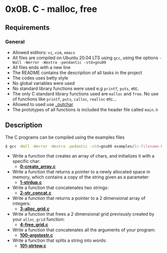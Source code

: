 # 0x0B. C - malloc, free
## Requirements
### General
* Allowed eiditors: `vi`, `vim`, `emacs`
* All files are compiled on Ubuntu 20.04 LTS using `gcc`, using the options `-Wall -Werror -Wextra -pendantic -std=gnu89`
* All files ends with a new line
* The README contains the description of all tasks in the project
* The codes uses betty style
* No global variables were used
* No standard library functions were used e.g `printf`, `puts`, etc.
* The only C standard library functions used are `malloc` and `free`. No use of functions like `printf`, `puts`, `calloc`, `realloc` etc…
* Allowed to used use [_putchar](https://github.com/holbertonschool/_putchar.c/blob/master/_putchar.c)
* The prototypes of all functions is included the header file called `main.h`
## Description
The C programs can be compiled using the examples files
```bash
$ gcc -Wall -Werror -Wextra -pedantic -std=gnu89 examples/[c-filename-here] && ./a.out
```
* Write a function that creates an array of chars, and initializes it with a specific char:
    * **[0-create_array.c](https://github.com/Samuel-IG16/alx-low_level_programming/blob/master/0x0B-malloc_free/0-whatsmyname.c)**
* Write a function that returns a pointer to a newly allocated space in memory, which contains a copy of the string given as a parameter:
    * **[1-strdup.c](https://github.com/Samuel-IG16/alx-low_level_programming/blob/master/0x0B-malloc_free/1-strdup.c)**
* Write a function that concatenates two strings:
    * **[2-str_concat.c](https://github.com/Samuel-IG16/alx-low_level_programming/blob/master/0x0B-malloc_free/2-str_concat.c)**
* Write a function that returns a pointer to a 2 dimensional array of integers:
    * **[3-alloc_grid.c](https://github.com/Samuel-IG16/alx-low_level_programming/blob/master/0x0B-malloc_free/3-alloc_grid.c)**
* Write a function that frees a 2 dimensional grid previously created by your `alloc_grid` function:
    * **[4-free_grid.c](https://github.com/Samuel-IG16/alx-low_level_programming/blob/master/0x0B-malloc_free/4-free_grid.c)**
* Write a function that concatenates all the arguments of your program:
    * **[100-argstostr.c](https://github.com/Samuel-IG16/alx-low_level_programming/blob/master/0x0B-malloc_free/100-argstostr.c)**
* Write a function that splits a string into words:
    * **[101-strtow.c](https://github.com/Samuel-IG16/alx-low_level_programming/blob/master/0x0B-malloc_free/101-strtow.c)**
